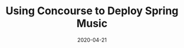 ---
date: '2020-04-21'
description: Deploy a multi-microservice application with Concourse.
lastmod: '2020-05-07'
readme: true
repo: https://github.com/Pivotal-Field-Engineering/s1p-concourse-spring-music
summary:
- Deploy a multi-microservice application with Concourse.
tags:
- CI-CD
- Spring
- Concourse
title: Using Concourse to Deploy Spring Music
---